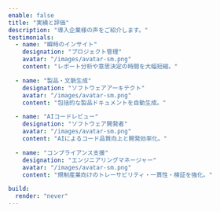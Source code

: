 ```yaml
---
enable: false
title: "実績と評価"
description: "導入企業様の声をご紹介します。"
testimonials:
  - name: "瞬時のインサイト"
    designation: "プロジェクト管理"
    avatar: "/images/avatar-sm.png"
    content: "レポート分析や意思決定の時間を大幅短縮。"

  - name: "製品・文脈生成"
    designation: "ソフトウェアアーキテクト"
    avatar: "/images/avatar-sm.png"
    content: "包括的な製品ドキュメントを自動生成。"

  - name: "AIコードレビュー"
    designation: "ソフトウェア開発者"
    avatar: "/images/avatar-sm.png"
    content: "AIによるコード品質向上と開発効率化。"

  - name: "コンプライアンス支援"
    designation: "エンジニアリングマネージャー"
    avatar: "/images/avatar-sm.png"
    content: "規制産業向けのトレーサビリティ・一貫性・検証を強化。"

build:
  render: "never"
---
```

